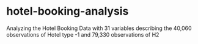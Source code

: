 # hotel-booking-analysis
Analyzing the Hotel Booking Data with 31 variables describing the 40,060 observations of Hotel type -1 and 79,330 observations of H2
